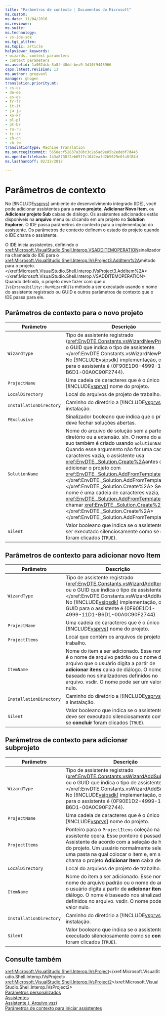 ```yaml
---
title: "Parâmetros de contexto | Documentos do Microsoft"
ms.custom: 
ms.date: 11/04/2016
ms.reviewer: 
ms.suite: 
ms.technology:
- vs-ide-sdk
ms.tgt_pltfrm: 
ms.topic: article
helpviewer_keywords:
- wizards, context parameters
- context parameters
ms.assetid: 1a062dcb-8a8f-40dd-bea9-3d10f9448966
caps.latest.revision: 13
ms.author: gregvanl
manager: ghogen
translation.priority.mt:
- cs-cz
- de-de
- es-es
- fr-fr
- it-it
- ja-jp
- ko-kr
- pl-pl
- pt-br
- ru-ru
- tr-tr
- zh-cn
- zh-tw
translationtype: Machine Translation
ms.sourcegitcommit: 5658ecf52637a38bc3c2a5ad9e85b2edebf7d445
ms.openlocfilehash: 143a8738f2eb6517c1642eafd2b9629e0fa8f84d
ms.lasthandoff: 02/22/2017

---
```

# <a name="context-parameters"></a>Parâmetros de contexto
No [!INCLUDE[vsprvs](../../code-quality/includes/vsprvs_md.md)] ambiente de desenvolvimento integrado (IDE), você pode adicionar assistentes para a **novo projeto**, **Adicionar Novo Item**, ou **Adicionar projeto Sub** caixas de diálogo. Os assistentes adicionados estão disponíveis na **arquivo** menu ou clicando em um projeto no **Solution Explorer**. O IDE passa parâmetros de contexto para a implementação do assistente. Os parâmetros de contexto definem o estado do projeto quando o IDE chama o assistente.  
  
 O IDE inicia assistentes, definindo o <xref:Microsoft.VisualStudio.Shell.Interop.VSADDITEMOPERATION>sinalizador na chamada do IDE para o <xref:Microsoft.VisualStudio.Shell.Interop.IVsProject3.AddItem%2A>método para o projeto.</xref:Microsoft.VisualStudio.Shell.Interop.IVsProject3.AddItem%2A> </xref:Microsoft.VisualStudio.Shell.Interop.VSADDITEMOPERATION> Quando definido, o projeto deve fazer com que o `IVsExtensibility::RunWizardFile` método a ser executado usando o nome do assistente registrado ou GUID e outros parâmetros de contexto que o IDE passa para ele.  
  
## <a name="context-parameters-for-new-project"></a>Parâmetros de contexto para o novo projeto  
  
|Parâmetro|Descrição|  
|---------------|-----------------|  
|`WizardType`|Tipo de assistente registrado (<xref:EnvDTE.Constants.vsWizardNewProject>) ou o GUID que indica o tipo de assistente.</xref:EnvDTE.Constants.vsWizardNewProject> No [!INCLUDE[vsipsdk](../../extensibility/includes/vsipsdk_md.md)] implementação, o GUID para o assistente é {0F90E1D0-4999-11D1-B6D1-00A0C90F2744}.|  
|`ProjectName`|Uma cadeia de caracteres que é o único [!INCLUDE[vsprvs](../../code-quality/includes/vsprvs_md.md)] nome do projeto.|  
|`LocalDirectory`|Local do arquivos de projeto de trabalho.|  
|`InstallationDirectory`|Caminho do diretório a [!INCLUDE[vsprvs](../../code-quality/includes/vsprvs_md.md)] é a instalação.|  
|`FExclusive`|Sinalizador booleano que indica que o projeto deve fechar soluções abertas.|  
|`SolutionName`|Nome do arquivo de solução sem a parte do diretório ou a extensão. sln. O nome do arquivo. suo também é criado usando `SolutionName`. Quando esse argumento não for uma cadeia de caracteres vazia, o assistente usa <xref:EnvDTE._Solution.Create%2A>antes de adicionar o projeto com <xref:EnvDTE._Solution.AddFromTemplate%2A>.</xref:EnvDTE._Solution.AddFromTemplate%2A> </xref:EnvDTE._Solution.Create%2A> Se esse nome é uma cadeia de caracteres vazia, use <xref:EnvDTE._Solution.AddFromTemplate%2A>sem chamar <xref:EnvDTE._Solution.Create%2A>.</xref:EnvDTE._Solution.Create%2A> </xref:EnvDTE._Solution.AddFromTemplate%2A>|  
|`Silent`|Valor booleano que indica se o assistente deve ser executado silenciosamente como se **concluir** foram clicados (`TRUE`).|  
  
## <a name="context-parameters-for-add-new-item"></a>Parâmetros de contexto para adicionar novo Item  
  
|Parâmetro|Descrição|  
|---------------|-----------------|  
|`WizardType`|Tipo de assistente registrado (<xref:EnvDTE.Constants.vsWizardAddItem>) ou o GUID que indica o tipo de assistente.</xref:EnvDTE.Constants.vsWizardAddItem> No [!INCLUDE[vsipsdk](../../extensibility/includes/vsipsdk_md.md)] implementação, o GUID para o assistente é {0F90E1D1-4999-11D1-B6D1-00A0C90F2744}.|  
|`ProjectName`|Uma cadeia de caracteres que é o único [!INCLUDE[vsprvs](../../code-quality/includes/vsprvs_md.md)] nome do projeto.|  
|`ProjectItems`|Local que contém os arquivos de projeto de trabalho.|  
|`ItemName`|Nome do item a ser adicionado. Esse nome é o nome de arquivo padrão ou o nome do arquivo que o usuário digita a partir de **adicionar itens** caixa de diálogo. O nome é baseado nos sinalizadores definidos no arquivo. vsdir. O nome pode ser um valor nulo.|  
|`InstallationDirectory`|Caminho do diretório a [!INCLUDE[vsprvs](../../code-quality/includes/vsprvs_md.md)] é a instalação.|  
|`Silent`|Valor booleano que indica se o assistente deve ser executado silenciosamente como se **concluir** foram clicados (`TRUE`).|  
  
## <a name="context-parameters-for-add-sub-project"></a>Parâmetros de contexto para adicionar subprojeto  
  
|Parâmetro|Descrição|  
|---------------|-----------------|  
|`WizardType`|Tipo de assistente registrado (<xref:EnvDTE.Constants.vsWizardAddSubProject>) ou o GUID que indica o tipo de assistente.</xref:EnvDTE.Constants.vsWizardAddSubProject> No [!INCLUDE[vsipsdk](../../extensibility/includes/vsipsdk_md.md)] implementação, o GUID para o assistente é {0F90E1D2-4999-11D1-B6D1-00A0C90F2744}.|  
|`ProjectName`|Uma cadeia de caracteres que é o único [!INCLUDE[vsprvs](../../code-quality/includes/vsprvs_md.md)] nome do projeto.|  
|`ProjectItems`|Ponteiro para o `ProjectItems` coleção na qual o assistente opera. Esse ponteiro é passado para o Assistente de acordo com a seleção de hierarquia do projeto. Um usuário normalmente seleciona uma pasta na qual colocar o item e, em seguida, chama o projeto **Adicionar Item** caixa de diálogo.|  
|`LocalDirectory`|Local do arquivos de projeto de trabalho.|  
|`ItemName`|Nome do item a ser adicionado. Esse nome é o nome de arquivo padrão ou o nome do arquivo que o usuário digita a partir de **adicionar itens** caixa de diálogo. O nome é baseado nos sinalizadores definidos no arquivo. vsdir. O nome pode ser um valor nulo.|  
|`InstallationDirectory`|Caminho do diretório a [!INCLUDE[vsprvs](../../code-quality/includes/vsprvs_md.md)] é a instalação.|  
|`Silent`|Valor booleano que indica se o assistente deve ser executado silenciosamente como se **concluir** foram clicados (`TRUE`).|  
  
## <a name="see-also"></a>Consulte também  
 <xref:Microsoft.VisualStudio.Shell.Interop.IVsProject></xref:Microsoft.VisualStudio.Shell.Interop.IVsProject>   
 <xref:Microsoft.VisualStudio.Shell.Interop.IVsProject2></xref:Microsoft.VisualStudio.Shell.Interop.IVsProject2>   
 [Parâmetros personalizados](../../extensibility/internals/custom-parameters.md)   
 [Assistentes](../../extensibility/internals/wizards.md)   
 [Assistente (. Arquivo vsz)](../../extensibility/internals/wizard-dot-vsz-file.md)   
 [Parâmetros de contexto para iniciar assistentes](http://msdn.microsoft.com/Library/051a10f4-9e45-4604-b344-123044f33a24)
